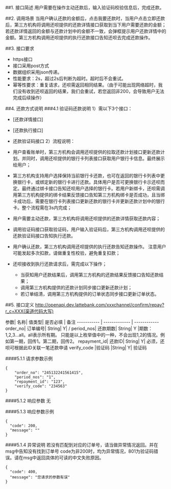 ##1. 接口简述
用户需要在操作主动还款后，输入验证码校验信息后，完成还款。

##2. 调用场景
当用户确认还款的金额后，点击我要还款时，当用户点击立即还款后，第三方机构将调用还呗提供的还款详情接口获取到当下用户需要还款的金额；若还款详情返回的金额与还款计划中的金额不一致，会弹框提示用户还款详情中的金额。第三方机构调用还呗提供的执行还款接口告知还呗去完成还款操作。



##3. 接口要求
* https接口
* 接口采用post方式
* 数据组织采用json传递。
* 性能要求：2s，超过2s后判断为超时。超时后不会重试。
* 幂等性要求：重复请求，还呗需返回相同结果。（由于可能出现网络超时，我们没有收到还呗返回的结果，我们会重试，若您返回非200，会导致用户无法完成后续操作）

##4. 还款方式说明
###4.1 验证码还款说明
1）需以下3个接口：

* [还款详情接口]
* [还款执行接口]
* 还款验证码接口
2）流程说明：

* 用户查看账单时，第三方机构会调用还呗提供的拉取还款计划接口更新还款计划。并同时，调用还呗提供的银行卡列表接口获取用户银行卡信息。最终展示给用户；
* 第三方机构支持用户选择保持当前银行卡还款，也可在返回的银行卡列表中更换银行卡，或绑定新的银行卡进行还款。具体用户是否可更换银行卡示还呗而定。最终通过绑卡接口告知还呗用户选择的银行卡。若用户新绑卡，还呗需调用第三方机构提供的绑卡结果反馈接口告知第三方机构绑卡是否成功，且当绑卡成功后，需要在银行卡列表接口更新还款的银行卡并更新还款计划中的银行卡。整个流程需在3s内完成；
* 用户需要主动还款，第三方机构将调用还呗提供的还款详情获取还款内容；
* 调用验证码接口获取验证码，用户输入验证码后，第三方机构调用还呗提供的还款验证码接口告知执行还款。
* 用户确认还款，第三方机构调用还呗提供的执行还款告知还款操作。 注意用户可能发起多次扣款，请做重复性校验，避免重复扣款；
* 还呗接收到执行还款请求后，需完成以下操作；
   * 当获知用户还款结果后，调用第三方机构的还款结果反馈接口告知还款结果；
   * 调用第三方机构提供的还款计划同步接口更新还款计划；
   * 若订单结清，调用第三方机构提供的订单状态同步接口更新订单状态。

##5. 接口定义
http://openapi.dev.lattebank.com/xxxchannel/confirm/repay?r_c=XXX(渠道代码大写)

参数|  名称|  值类型| 是否必填 | 备注
----------- | ------------- | ------------
order_no|  订单编号|  String|  Y| /
period_nos|  还款期数|  String|  Y |期数：1,2,3...all。all表示所有期。
只能是以上枚举值中的一种，不会出现1,2的情况。例如第一期，回传1。第二期，回传2。
repayment_id|  还款ID|  String|  Y| 必须，还呗可根据此ID关联一笔还款申请
verify_code |验证码 |String|  Y| 验证码



####5.1.1 请求参数示例
```
{
    "order_no": "245132241561415",
    "period_nos": "1",
    "repayment_id": "123",
    "verify_code": "234563"
}
```
####5.1.2 响应参数
无

####5.1.3 响应参数示例
```
{
  "code": 200,
  "message": ""
}
```


####5.1.4 异常说明
若没有匹配到对应的订单号，请当做异常情况返回。并在msg中告知没有找到订单号 code为非200时，均为异常情况，801为验证码错误。请在msg中返回具体的可读的中文失败原因。
```
{
  "code": 400,
  "message": "您请求的参数有误"
}
```


